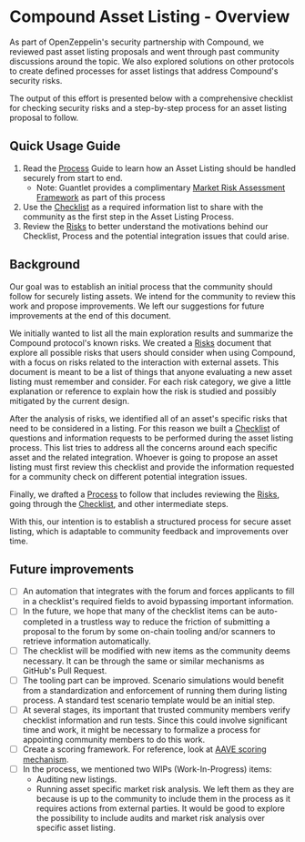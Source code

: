 # Compound Asset Listing - Overview

As part of OpenZeppelin's security partnership with Compound, we reviewed past asset listing proposals and went through past community discussions around the topic. We also explored solutions on other protocols to create defined processes for asset listings that address Compound's security risks. 

The output of this effort is presented below with a comprehensive checklist for checking security risks and a step-by-step process for an asset listing proposal to follow.

## Quick Usage Guide

1. Read the [Process](Process.md) Guide to learn how an Asset Listing should be handled securely from start to end.
   -   Note: Guantlet provides a complimentary [Market Risk Assessment Framework](https://gauntlet.notion.site/gauntlet/Gauntlet-Market-Risk-Framework-for-Asset-Listings-on-Compound-de5a852131514f14a560be56b6e51419) as part of this process
2. Use the [Checklist](Checklist.md) as a required information list to share with the community as the first step in the Asset Listing Process.
3. Review the [Risks](Risks.md) to better understand the motivations behind our Checklist, Process and the potential integration issues that could arise.

## Background

Our goal was to establish an initial process that the community should follow for securely listing assets. We intend for the community to review this work and propose improvements. We left our suggestions for future improvements at the end of this document.

We initially wanted to list all the main exploration results and summarize the Compound protocol's known risks. We created a [Risks](Risks.md) document that explore all possible risks that users should consider when using Compound, with a focus on risks related to the interaction with external assets. This document is meant to be a list of things that anyone evaluating a new asset listing must remember and consider. For each risk category, we give a little explanation or reference to explain how the risk is studied and possibly mitigated by the current design.

After the analysis of risks, we identified all of an asset's specific risks that need to be considered in a listing. For this reason we built a [Checklist](Checklist.md) of questions and information requests to be performed during the asset listing process. This list tries to address all the concerns around each specific asset and the related integration. Whoever is going to propose an asset listing must first review this checklist and provide the information requested for a community check on different potential integration issues.

Finally, we drafted a [Process](Process.md) to follow that includes reviewing the [Risks](Risks.md), going through the [Checklist](Checklist.md), and other intermediate steps.

With this, our intention is to establish a structured process for secure asset listing, which is adaptable to community feedback and improvements over time.

## Future improvements

- [ ] An automation that integrates with the forum and forces applicants to fill in a checklist's required fields to avoid bypassing important information.
- [ ] In the future, we hope that many of the checklist items can be auto-completed in a trustless way to reduce the friction of submitting a proposal to the forum by some on-chain tooling and/or scanners to retrieve information automatically.
- [ ] The checklist will be modified with new items as the community deems necessary. It can be through the same or similar mechanisms as GitHub's Pull Request.
- [ ] The tooling part can be improved. Scenario simulations would benefit from a standardization and enforcement of running them during listing process. A standard test scenario template would be an initial step.
- [ ] At several stages, its important that trusted community members verify checklist information and run tests. Since this could involve significant time and work, it might be necessary to formalize a process for appointing community members to do this work.
- [ ] Create a scoring framework. For reference, look at [AAVE scoring mechanism](https://docs.aave.com/risk/asset-risk/methodology).
- [ ] In the process, we mentioned two WIPs (Work-In-Progress) items:
    - Auditing new listings.
    - Running asset specific market risk analysis.
    We left them as they are because is up to the community to include them in the process as it requires actions from external parties. It would be good to explore the possibility to include audits and market risk analysis over specific asset listing.
